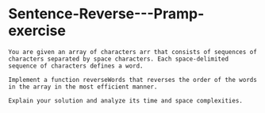 # Sentence-Reverse---Pramp-exercise


	You are given an array of characters arr that consists of sequences of characters separated by space characters. Each space-delimited sequence of characters defines a word.

	Implement a function reverseWords that reverses the order of the words in the array in the most efficient manner.

	Explain your solution and analyze its time and space complexities.
